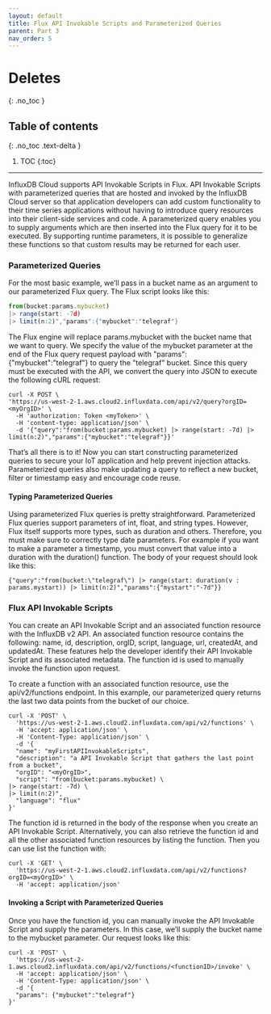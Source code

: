 ```yaml
---
layout: default
title: Flux API Invokable Scripts and Parameterized Queries
parent: Part 3
nav_order: 5
---
```


# Deletes
{: .no_toc }

## Table of contents
{: .no_toc .text-delta }

1. TOC
{:toc}

---

InfluxDB Cloud supports API Invokable Scripts in Flux. API Invokable Scripts with parameterized queries that are hosted and invoked by the InfluxDB Cloud server so that application developers can add custom functionality to their time series applications without having to introduce query resources into their client-side services and code. A parameterized query enables you to supply arguments which are then inserted into the Flux query for it to be executed. By supporting runtime parameters, it is possible to generalize these functions so that custom results may be returned for each user. 


### Parameterized Queries

For the most basic example, we’ll pass in a bucket name as an argument to our parameterized Flux query. The Flux script looks like this:


```js
from(bucket:params.mybucket) 
|> range(start: -7d) 
|> limit(n:2)","params":{"mybucket":"telegraf"}
```


The Flux engine will replace params.mybucket with the bucket name that we want to query. We specify the value of the mybucket  parameter at the end of the Flux query request payload with "params":{"mybucket":"telegraf"} to query the "telegraf" bucket. Since this query must be executed with the API, we convert the query into JSON to execute the following cURL request:


```
curl -X POST \
'https://us-west-2-1.aws.cloud2.influxdata.com/api/v2/query?orgID=<myOrgID>' \
  -H 'authorization: Token <myToken>' \
  -H 'content-type: application/json' \
  -d '{"query":"from(bucket:params.mybucket) |> range(start: -7d) |> limit(n:2)","params":{"mybucket":"telegraf"}}'
```


That’s all there is to it! Now you can start constructing parameterized queries to secure your IoT application and help prevent injection attacks. Parameterized queries also make updating a query to reflect a new bucket, filter or timestamp easy and encourage code reuse. 


#### Typing Parameterized Queries

Using parameterized Flux queries is pretty straightforward. Parameterized Flux queries support parameters of int, float, and string types. However, Flux itself supports more types, such as duration and others. Therefore, you must make sure to correctly type date parameters. For example if you want to make a parameter a timestamp, you must convert that value into a duration with the duration() function. The body of your request should look like this:


```
{"query":"from(bucket:\"telegraf\") |> range(start: duration(v : params.mystart)) |> limit(n:2)","params":{"mystart":"-7d"}}
```



### Flux API Invokable Scripts

You can create an API Invokable Script and an associated function resource with the InfluxDB v2 API. An associated function resource contains the following: name, id, description, orgID, script, language, url, createdAt, and updatedAt. These features help the developer identify their API Invokable Script and its associated metadata. The function id is used to manually invoke the function upon request.

To create a function with an associated function resource, use the api/v2/functions endpoint. In this example, our parameterized query returns the last two data points from the bucket of our choice.


```
curl -X 'POST' \
  'https://us-west-2-1.aws.cloud2.influxdata.com/api/v2/functions' \
  -H 'accept: application/json' \
  -H 'Content-Type: application/json' \
  -d '{
  "name": "myFirstAPIInvokableScripts",
  "description": "a API Invokable Script that gathers the last point from a bucket",
  "orgID": "<myOrgID>",
  "script": "from(bucket:params.mybucket) \
|> range(start: -7d) \
|> limit(n:2)",
  "language": "flux"
}'
```


The function id is returned in the body of the response when you create an API Invokable Script. Alternatively, you can also retrieve the function id and all the other associated function resources by listing the function. Then you can use list the function with:


```
curl -X 'GET' \
  'https://us-west-2-1.aws.cloud2.influxdata.com/api/v2/functions?orgID=<myOrgID>' \
  -H 'accept: application/json'
```



#### Invoking a Script with Parameterized Queries

Once you have the function id, you can manually invoke the API Invokable Script and supply the parameters. In this case, we’ll supply the bucket name to the mybucket parameter. Our request looks like this:


```
curl -X 'POST' \
  'https://us-west-2-1.aws.cloud2.influxdata.com/api/v2/functions/<functionID>/invoke' \
  -H 'accept: application/json' \
  -H 'Content-Type: application/json' \
  -d '{
  "params": {"mybucket":"telegraf"}
}'
